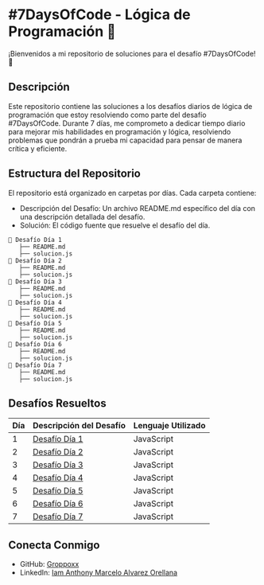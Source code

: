 # #7DaysOfCode - Lógica de Programación 🧠
¡Bienvenidos a mi repositorio de soluciones para el desafío #7DaysOfCode! 🎉

## Descripción
Este repositorio contiene las soluciones a los desafíos diarios de lógica de programación que estoy resolviendo como parte del desafío #7DaysOfCode. Durante 7 días, me comprometo a dedicar tiempo diario para mejorar mis habilidades en programación y lógica, resolviendo problemas que pondrán a prueba mi capacidad para pensar de manera crítica y eficiente.

## Estructura del Repositorio
El repositorio está organizado en carpetas por días. Cada carpeta contiene:

* Descripción del Desafío: Un archivo README.md específico del día con una descripción detallada del desafío.
* Solución: El código fuente que resuelve el desafío del día.

```
📂 Desafío Día 1
   ├── README.md
   ├── solucion.js
📂 Desafío Día 2
   ├── README.md
   ├── solucion.js
📂 Desafío Día 3
   ├── README.md
   ├── solucion.js
📂 Desafío Día 4
   ├── README.md
   ├── solucion.js
📂 Desafío Día 5
   ├── README.md
   ├── solucion.js
📂 Desafío Día 6
   ├── README.md
   ├── solucion.js
📂 Desafío Día 7
   ├── README.md
   ├── solucion.js
```

## Desafíos Resueltos
| Día | Descripción del Desafío | Lenguaje Utilizado |
| ------ | ------ |------ |
| 1 | [Desafío Día 1](https://github.com/Groppoxx/7DAYSOFCODE-AluraLatam/tree/main/Desaf%C3%ADo%20D%C3%ADa%201) | JavaScript |
| 2 | [Desafío Día 2](https://github.com/Groppoxx/7DAYSOFCODE-AluraLatam/tree/main/Desaf%C3%ADo%20D%C3%ADa%202) | JavaScript |
| 3 | [Desafío Día 3](https://github.com/Groppoxx/7DAYSOFCODE-AluraLatam/tree/main/Desaf%C3%ADo%20D%C3%ADa%203) | JavaScript |
| 4 | [Desafío Día 4](https://github.com/Groppoxx/7DAYSOFCODE-AluraLatam/tree/main/Desaf%C3%ADo%20D%C3%ADa%204) | JavaScript |
| 5 | [Desafío Día 5](https://github.com/Groppoxx/7DAYSOFCODE-AluraLatam/tree/main/Desaf%C3%ADo%20D%C3%ADa%205) | JavaScript |
| 6 | [Desafío Día 6](https://github.com/Groppoxx/7DAYSOFCODE-AluraLatam/tree/main/Desaf%C3%ADo%20D%C3%ADa%206) | JavaScript |
| 7 | [Desafío Día 7](https://github.com/Groppoxx/7DAYSOFCODE-AluraLatam/tree/main/Desaf%C3%ADo%20D%C3%ADa%207) | JavaScript |

## Conecta Conmigo
* GitHub: [Groppoxx](https://github.com/Groppoxx)
* LinkedIn: [Iam Anthony Marcelo Alvarez Orellana](https://www.linkedin.com/in/iam-anthony-marcelo-alvarez-orellana/)
